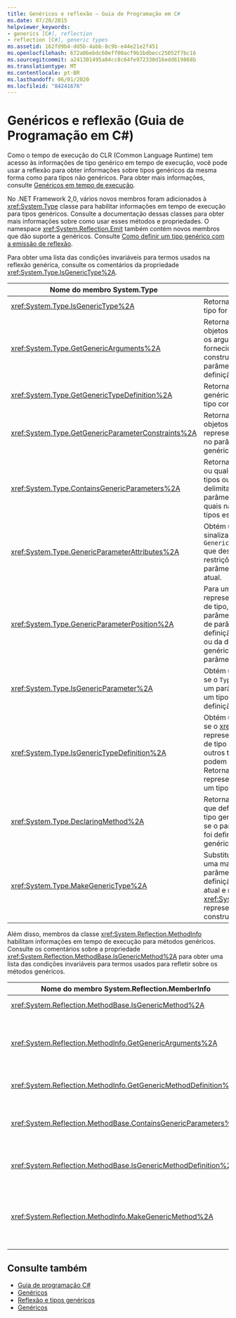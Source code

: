 ```yaml
---
title: Genéricos e reflexão – Guia de Programação em C#
ms.date: 07/20/2015
helpviewer_keywords:
- generics [C#], reflection
- reflection [C#], generic types
ms.assetid: 162fd9b4-dd5b-4abb-8c9b-e44e21e2f451
ms.openlocfilehash: 672a0bebdc60eff00acf9b1bdbecc25052f7bc16
ms.sourcegitcommit: a241301495a84cc8c64fe972330d16edd619868b
ms.translationtype: MT
ms.contentlocale: pt-BR
ms.lasthandoff: 06/01/2020
ms.locfileid: "84241676"
---
```

# <a name="generics-and-reflection-c-programming-guide"></a>Genéricos e reflexão (Guia de Programação em C#)
Como o tempo de execução do CLR (Common Language Runtime) tem acesso às informações de tipo genérico em tempo de execução, você pode usar a reflexão para obter informações sobre tipos genéricos da mesma forma como para tipos não genéricos. Para obter mais informações, consulte [Genéricos em tempo de execução](./generics-in-the-run-time.md).  
  
 No .NET Framework 2,0, vários novos membros foram adicionados à <xref:System.Type> classe para habilitar informações em tempo de execução para tipos genéricos. Consulte a documentação dessas classes para obter mais informações sobre como usar esses métodos e propriedades. O namespace <xref:System.Reflection.Emit> também contém novos membros que dão suporte a genéricos. Consulte [Como definir um tipo genérico com a emissão de reflexão](../../../framework/reflection-and-codedom/how-to-define-a-generic-type-with-reflection-emit.md).  
  
 Para obter uma lista das condições invariáveis para termos usados na reflexão genérica, consulte os comentários da propriedade <xref:System.Type.IsGenericType%2A>.  
  
|Nome do membro System.Type|Descrição|  
|-----------------------------|-----------------|  
|<xref:System.Type.IsGenericType%2A>|Retorna verdadeiro se um tipo for genérico.|  
|<xref:System.Type.GetGenericArguments%2A>|Retorna uma matriz de objetos `Type` que representa os argumentos de tipo fornecidos para um tipo construído ou os parâmetros de tipo de uma definição de tipo genérico.|  
|<xref:System.Type.GetGenericTypeDefinition%2A>|Retorna a definição de tipo genérico subjacente para o tipo construído atual.|  
|<xref:System.Type.GetGenericParameterConstraints%2A>|Retorna uma matriz de objetos `Type` que representam as restrições no parâmetro de tipo genérico atual.|  
|<xref:System.Type.ContainsGenericParameters%2A>|Retorna verdadeiro se o tipo ou qualquer um dos seus tipos ou métodos de delimitação contêm parâmetros de tipo para os quais não foram fornecidos tipos específicos.|  
|<xref:System.Type.GenericParameterAttributes%2A>|Obtém uma combinação de sinalizadores `GenericParameterAttributes` que descrevem as restrições especiais do parâmetro de tipo genérico atual.|  
|<xref:System.Type.GenericParameterPosition%2A>|Para um objeto `Type` que representa um parâmetro de tipo, obtém a posição do parâmetro de tipo na lista de parâmetros de tipo da definição de tipo genérico ou da definição de método genérico que declarou o parâmetro de tipo.|  
|<xref:System.Type.IsGenericParameter%2A>|Obtém um valor que indica se o `Type` atual representa um parâmetro de tipo de um tipo genérico ou uma definição de método.|  
|<xref:System.Type.IsGenericTypeDefinition%2A>|Obtém um valor que indica se o <xref:System.Type> atual representa uma definição de tipo genérico, da qual outros tipos genéricos podem ser construídos. Retorna verdadeiro se o tipo representa a definição de um tipo genérico.|  
|<xref:System.Type.DeclaringMethod%2A>|Retorna o método genérico que definiu o parâmetro de tipo genérico atual ou nulo, se o parâmetro de tipo não foi definido por um método genérico.|  
|<xref:System.Type.MakeGenericType%2A>|Substitui os elementos de uma matriz de tipos pelos parâmetros de tipo da definição de tipo genérico atual e retorna um objeto <xref:System.Type> que representa o tipo construído resultante.|  
  
 Além disso, membros da classe <xref:System.Reflection.MethodInfo> habilitam informações em tempo de execução para métodos genéricos. Consulte os comentários sobre a propriedade <xref:System.Reflection.MethodBase.IsGenericMethod%2A> para obter uma lista das condições invariáveis para termos usados para refletir sobre os métodos genéricos.  
  
|Nome do membro System.Reflection.MemberInfo|Descrição|  
|----------------------------------------------|-----------------|  
|<xref:System.Reflection.MethodBase.IsGenericMethod%2A>|Retorna verdadeiro se um método for genérico.|  
|<xref:System.Reflection.MethodInfo.GetGenericArguments%2A>|Retorna uma matriz de objetos Type que representam os argumentos de tipo de um método genérico construído ou os parâmetros de tipo de uma definição de método genérico.|  
|<xref:System.Reflection.MethodInfo.GetGenericMethodDefinition%2A>|Retorna a definição de método genérico subjacente para o método construído atual.|  
|<xref:System.Reflection.MethodBase.ContainsGenericParameters%2A>|Retorna verdadeiro se o método ou qualquer um dos seus tipos de delimitação contêm parâmetros de tipo para os quais não foram fornecidos tipos específicos.|  
|<xref:System.Reflection.MethodBase.IsGenericMethodDefinition%2A>|Retorna verdadeiro se o <xref:System.Reflection.MethodInfo> atual representar a definição de um método genérico.|  
|<xref:System.Reflection.MethodInfo.MakeGenericMethod%2A>|Substitui os elementos de uma matriz de tipos pelos parâmetros de tipo da definição de método genérico atual e retorna um objeto <xref:System.Reflection.MethodInfo> que representa o método construído resultante.|  
  
## <a name="see-also"></a>Consulte também

- [Guia de programação C#](../index.md)
- [Genéricos](./index.md)
- [Reflexão e tipos genéricos](../../../framework/reflection-and-codedom/reflection-and-generic-types.md)
- [Genéricos](../../../standard/generics/index.md)
